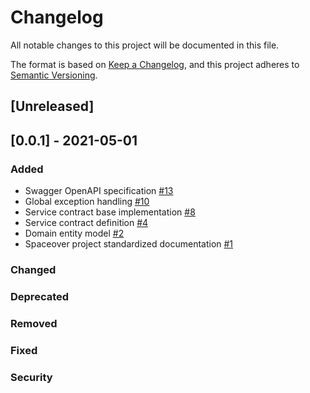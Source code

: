 # Changelog
All notable changes to this project will be documented in this file.

The format is based on [Keep a Changelog](https://keepachangelog.com/en/1.0.0/),
and this project adheres to [Semantic Versioning](https://semver.org/spec/v2.0.0.html).

## [Unreleased]

## [0.0.1] - 2021-05-01
### Added
* Swagger OpenAPI specification  [#13](https://github.com/cf-training-springboot-2019/spacemission-manager/issues/13)
* Global exception handling [#10](https://github.com/cf-training-springboot-2019/spacemission-manager/issues/10)
* Service contract base implementation [#8](https://github.com/cf-training-springboot-2019/spacemission-manager/issues/8)
* Service contract definition [#4](https://github.com/cf-training-springboot-2019/spacemission-manager/issues/4)
* Domain entity model [#2](https://github.com/cf-training-springboot-2019/spacemission-manager/issues/2)
* Spaceover project standardized documentation [#1](https://github.com/cf-training-springboot-2019/spacemission-manager/issues/1)
### Changed
### Deprecated
### Removed
### Fixed
### Security